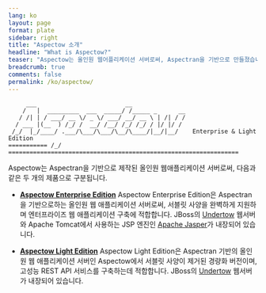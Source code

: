 ```yaml
---
lang: ko
layout: page
format: plate
sidebar: right
title: "Aspectow 소개"
headline: "What is Aspectow?"
teaser: "Aspectow는 올인원 웹어플리케이션 서버로써, Aspectran을 기반으로 만들졌습니다."
breadcrumb: true
comments: false
permalink: /ko/aspectow/
---
```


```
     ___                         __
    /   |  _________  ___  _____/ /_____ _      __
   / /| | / ___/ __ \/ _ \/ ___/ __/ __ \ | /| / /
  / ___ |(__  ) /_/ /  __/ /__/ /_/ /_/ / |/ |/ /
 /_/  |_/____/ .___/\___/\___/\__/\____/|__/|__/    Enterprise & Light Edition
=========== /_/ =================================================================
```

Aspectow는 Aspectran을 기반으로 제작된 올인원 웹애플리케이션 서버로써, 다음과 같은 두 개의 제품으로 구분됩니다.

* **[Aspectow Enterprise Edition](/ko/aspectow/aspectow-enterprise/)**
  Aspectow Enterprise Edition은 Aspectran을 기반으로하는 올인원 웹 애플리케이션 서버로써,
  서블릿 사양을 완벽하게 지원하며 엔터프라이즈 웹 애플리케이션 구축에 적합합니다.
  JBoss의 [Undertow](http://undertow.io) 웹서버와 Apache Tomcat에서 사용하는 JSP 엔진인
  [Apache Jasper](https://mvnrepository.com/artifact/org.mortbay.jasper/apache-jsp)가 내장되어 있습니다.

* **[Aspectow Light Edition](/ko/aspectow/aspectow-light/)**
  Aspectow Light Edition은 Aspectran 기반의 올인원 웹 애플리케이션 서버인 Aspectow에서
  서블릿 사양이 제거된 경량화 버전이며, 고성능 REST API 서비스를 구축하는데 적합합니다.
  JBoss의 [Undertow](http://undertow.io) 웹서버가 내장되어 있습니다.
